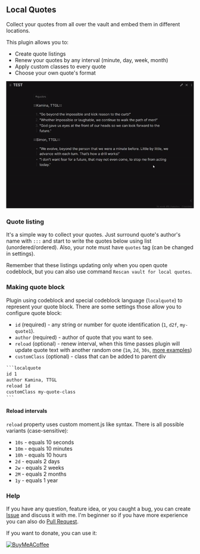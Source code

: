 ## Local Quotes

Collect your quotes from all over the vault and embed them in different locations.

This plugin allows you to:
- Create quote listings
- Renew your quotes by any interval (minute, day, week, month)
- Apply custom classes to every quote
- Choose your own quote's format

![demo](assets/demo.gif)

### Quote listing
It's a simple way to collect your quotes. Just surround quote's author's name with
`:::` and start to write the quotes below using list (unordered/ordered). Also, 
your note must have `quotes` tag (can be changed in settings).

Remember that these listings updating only when you open quote codeblock,
but you can also use command `Rescan vault for local quotes`.

### Making quote block
Plugin using codeblock and special codeblock language (`localquote`) to
represent your quote block. There are some settings those allow you to
configure quote block:
- `id` (required) - any string or number for quote identification (`1`,
`d2f`, `my-quote1`).
- `author` (required) - author of quote that you want to see.
- `reload` (optional) - renew interval, when this time passes plugin
will update quote text with another random one (`1m`, `2d`, `30s`, [more 
examples](#reload-intervals))
- `customClass` (optional) - class that can be added to parent div

````
```localquote
id 1
author Kamina, TTGL
reload 1d
customClass my-quote-class
```
````

#### Reload intervals
`reload` property uses custom moment.js like syntax. There is all possible
variants (case-sensitive):
- `10s` - equals 10 seconds
- `10m` - equals 10 minutes
- `10h` - equals 10 hours
- `2d` - equals 2 days
- `2w` - equals 2 weeks
- `2M` - equals 2 months
- `1y` - equals 1 year

### Help
If you have any question, feature idea, or you caught a bug, you can create 
[Issue](https://github.com/ka1tzyu/local-quotes/issues) and discuss it with me. I'm beginner so if you have more
experience you can also do [Pull Request](https://github.com/ka1tzyu/local-quotes/pulls.com).

If you want to donate, you can use it:

[<img src="https://cdn.buymeacoffee.com/buttons/v2/default-violet.png" alt="BuyMeACoffee" width="100">](https://www.buymeacoffee.com/ka1tzyu)
